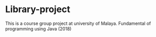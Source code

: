 # Library-project
This is a course group project at university of Malaya. Fundamental of programming using Java (2018)
